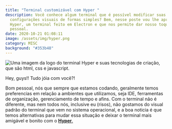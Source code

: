```yaml
---
title: "Terminal customizável com Hyper "
description: Você conhece algum terminal que é possível modificar suas
  configurações visuais de formas simples? Bem, nesse poste vou lhe apresentar o
  Hyper, um terminal feito em Electron e que nos permite dar nosso toque
  pessoal.
date: 2020-10-21 01:08:11
image: /assets/img/hyper.png
category: MISC
background: "#353b48"
---
```

![Uma imagem da logo do terminal Hyper e suas tecnologias de criação, que são html, css e javascript.](/assets/img/hyper.png)

Hey, guys!! Tudo jóia com você?!

Bom pessoal, nós que sempre que estamos codando, geralmente temos preferencias em relação a ambientes que utilizamos, seja IDE, ferramentas de organização, gerenciamento de tempo e afins. Com o terminal não é diferente, mas nem todos nós, inclusive eu (risos), não gostamos do visual padrão do terminal que vem no sistema operacional, e a boa noticia é que temos alternativas para mudar essa situação e deixar o terminal mais amigável e bonito com o [**Hyper**. ](https://hyper.is/)